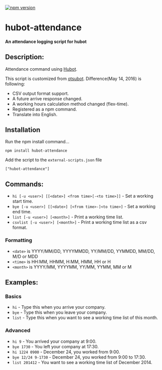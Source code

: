 [![npm version](https://badge.fury.io/js/hubot-attendance.svg)](https://badge.fury.io/js/hubot-attendance)

# hubot-attendance

#### An attendance logging script for hubot

## Description:

Attendance command using [Hubot](http://github.com/github/hubot).

This script is customized from [otsubot](https://github.com/rotsuya/otsubot). Difference(May 14, 2016) is following:

* CSV output format support.
* A future arrive response changed.
* A working hours calculation method changed (flex-time).
* Registered as a npm command.
* Translate into English.

## Installation

Run the npm install command...

    npm install hubot-attendance

Add the script to the `external-scripts.json` file

    ["hubot-attendance"]

## Commands:

* `hi [-u <user>] [[<date>] <from time>[-<to time>]]` - Set a working start time.
* `bye [-u <user>] [[<date>] [<from time>-]<to time>]` - Set a working end time.
* `list [-u <user>] [<month>]` - Print a working time list.
* `csvlist [-u <user>] [<month>]` - Print a working time list as a csv format.

### Formatting

* `<date>` is YYYY/MM/DD, YYYYMMDD, YY/MM/DD, YYMMDD, MM/DD, M/D or MDD
* `<time>` is HH:MM, HHMM, H:MM, HMM, HH or H
* `<month>` is YYYY/MM, YYYYMM, YY/MM, YYMM, MM or M

## Examples:

### Basics

* `hi` - Type this when you arrive your company.
* `bye` - Type this when you leave your company.
* `list` - Type this when you want to see a working time list of this month.

### Advanced

* `hi 9` - You arrived your company at 9:00.
* `bye 1730` - You left your company at 17:30.
* `hi 1224 0900` - December 24, you worked from 9:00.
* `bye 12/24 9-1730` - December 24, you worked from 9:00 to 17:30.
* `list 201412` - You want to see a working time list of December 2014.

